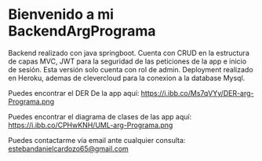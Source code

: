 # Bienvenido a mi BackendArgPrograma
Backend realizado con java springboot. Cuenta con CRUD en la estructura de capas MVC, JWT para la seguridad de las peticiones de la app e inicio de sesión. 
Esta versión solo cuenta con rol de admin.
Deployment realizado en Heroku, ademas de clevercloud para la conexion a la database Mysql.

Puedes encontrar el DER De la app aquí: https://i.ibb.co/Ms7qVYy/DER-arg-Programa.png

Puedes encontrar el diagrama de clases de las app aquí: https://i.ibb.co/CPHwKNH/UML-arg-Programa.png

Puedes contactarme vía email ante cualquier consulta: estebandanielcardozo65@gmail.com
